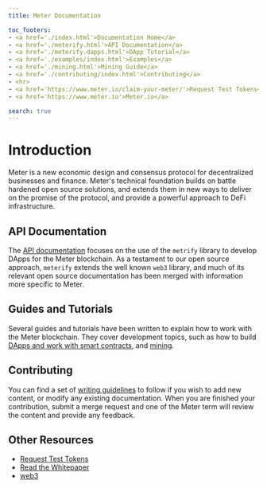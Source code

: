 ```yaml
---
title: Meter Documentation

toc_footers:
- <a href='./index.html'>Documentation Home</a>
- <a href='./meterify.html'>API Documentation</a>
- <a href='./meterify.dapps.html'>DApp Tutorial</a>
- <a href='./examples/index.html'>Examples</a>
- <a href='./mining.html'>Mining Guide</a>
- <a href='./contributing/index.html'>Contributing</a>
- <hr>  
- <a href='https://www.meter.io/claim-your-meter/'>Request Test Tokens</a>
- <a href='https://www.meter.io'>Meter.io</a>

search: true
---
```


# Introduction

Meter is a new economic design and consensus protocol for decentralized businesses and finance. Meter's technical foundation builds on battle hardened open source solutions, and extends them in new ways to deliver on the promise of the protocol, and provide a powerful approach to DeFi infrastructure.

## API Documentation

The [API documentation](meterify.html) focuses on the use of the `metrify` library to develop DApps for the Meter blockchain. As a testament to our open source approach, `meterify` extends the well known `web3` library, and much of its relevant open source documentation has been merged with information more specific to Meter.

## Guides and Tutorials

Several guides and tutorials have been written to explain how to work with the Meter blockchain. They cover development topics, such as how to build [DApps and work with smart contracts](meterify.dapps.html), and [mining](mining.html).

## Contributing

You can find a set of [writing guidelines](contributing/index.html) to follow if you wish to add new content, or modify any existing documentation. When you are finished your contribution, submit a merge request and one of the Meter term will review the content and provide any feedback.

## Other Resources

* [Request Test Tokens](https://www.meter.io/claim-your-meter)
* [Read the Whitepaper](https://docsend.com/view/6gebiph)
* [web3](https://github.com/ethereum/web3.js)

